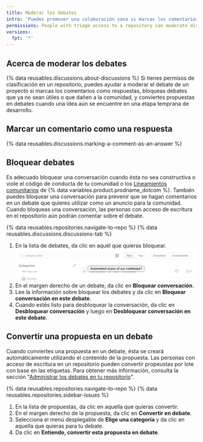 ```yaml
---
title: Moderar los debates
intro: 'Puedes promover una colaboración sana si marcas los comentarios como respuestas, bloqueando y desbloqueando debates, convirtiendo propuestas en debates y editando o borrando los comentarios, debates y categorías que no se alineen con el código de conducta de tu comunidad.'
permissions: People with triage access to a repository can moderate discussions in the repository.
versions:
  fpt: '*'
---
```



## Acerca de moderar los debates

{% data reusables.discussions.about-discussions %} Si tienes permisos de clasificación en un repositorio, puedes ayudar a moderar el debate de un proyecto si marcas los comentarios como respuestas, bloqueas debates que ya no sean útiles o que dañen a la comunidad, y conviertes propuestas en debates cuando una idea aún se encuentre en una etapa temprana de desarrollo.

## Marcar un comentario como una respuesta

{% data reusables.discussions.marking-a-comment-as-an-answer %}

## Bloquear debates

Es adecuado bloquear una conversación cuando ésta no sea constructiva o viole el código de conducta de tu comunidad o los [Lineamientos comunitarios](/github/site-policy/github-community-guidelines) de {% data variables.product.prodname_dotcom %}. También puedes bloquear una conversación para prevenir que se hagan comentarios en un debate que quieres utilizar como un anuncio para la comunidad. Cuando bloqueas una conversación, las personas con acceso de escritura en el repositorio aún podrán comentar sobre el debate.

{% data reusables.repositories.navigate-to-repo %}
{% data reusables.discussions.discussions-tab %}
1. En la lista de debates, da clic en aquél que quieras bloquear. ![Bloquear debate](/assets/images/help/discussions/unanswered-discussion.png)
1. En el margen derecho de un debate, da clic en **Bloquear conversación**.
1. Lee la información sobre bloquear los debates y da clic en **Bloquear conversación en este debate**.
1. Cuando estés listo para desbloquear la conversación, da clic en **Desbloquear conversación** y luego en **Desbloquear conversación en este debate**.

## Convertir una propuesta en un debate

Cuando conviertes una propuesta en un debate, ésta se creará automáticamente utilizando el contenido de la propuesta. Las personas con acceso de escritura en un repositorio pueden convertir propeustas por lote con base en las etiquetas. Para obtener más información, consulta la sección "[Administrar los debates en tu repositorio](/discussions/managing-discussions-for-your-community/managing-discussions-in-your-repository)".

{% data reusables.repositories.navigate-to-repo %}
{% data reusables.repositories.sidebar-issues %}
1. En la lista de propuestas, da clic en aquella que quieras convertir.
1. En el margen derecho de la propuesta, da clic en **Convertir en debate**.
1. Selecciona el menú desplegable de **Elige una categoría** y da clic en aquella que quieras para tu debate.
1. Da clic en **Entiendo, convertir esta propuesta en debate**.
